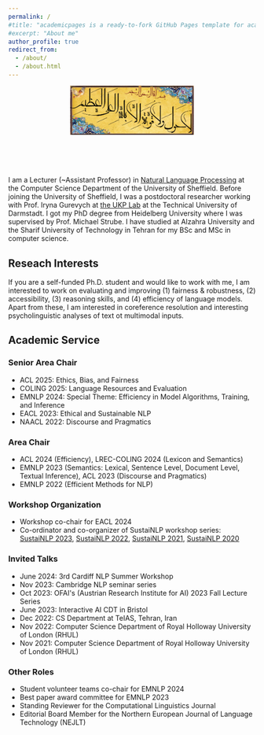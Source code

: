 ```yaml
---
permalink: /
#title: "academicpages is a ready-to-fork GitHub Pages template for academic personal websites"
#excerpt: "About me"
author_profile: true
redirect_from: 
  - /about/
  - /about.html
---
```


<div style="text-align: center; margin-bottom: 80px;">
  <img src="BesmAllah.png" alt="BesmAllah" style="max-width: 50%; height: auto;">
</div>



I am a Lecturer (~Assistant Professor) in [Natural Language Processing](https://www.sheffield.ac.uk/dcs/research/groups/natural-language-processing) at the Computer Science Department of the University of Sheffield.
Before joining the University of Sheffield, I was a postdoctoral researcher working with Prof. Iryna Gurevych at [the UKP Lab](https://www.informatik.tu-darmstadt.de/ukp/ukp_home/index.en.jsp) at the Technical University of Darmstadt. I got my PhD degree from Heidelberg University where I was supervised by Prof. Michael Strube. I have studied at Alzahra University and the Sharif University of Technology in Tehran for my BSc and MSc in computer science. 



Reseach Interests
------
If you are a self-funded Ph.D. student and would like to work with me, I am interested to work on evaluating and improving (1) fairness & robustness, (2) accessibility, (3) reasoning skills, and (4) efficiency of language models. 
Apart from these, I am interested in coreference resolution and interesting psycholinguistic analyses of text ot multimodal inputs. 


<h2>Academic Service</h2>

<h3>Senior Area Chair</h3>
<ul>
  <li>ACL 2025: Ethics, Bias, and Fairness</li>
  <li>COLING 2025: Language Resources and Evaluation</li>
  <li>EMNLP 2024: Special Theme: Efficiency in Model Algorithms, Training, and Inference</li>
  <li>EACL 2023: Ethical and Sustainable NLP</li>
  <li>NAACL 2022: Discourse and Pragmatics</li>
</ul>

<h3>Area Chair</h3>
<ul>
  <li>ACL 2024 (Efficiency), LREC-COLING 2024 (Lexicon and Semantics)</li>
  <li>EMNLP 2023 (Semantics: Lexical, Sentence Level, Document Level, Textual Inference), ACL 2023 (Discourse and Pragmatics)  </li>
  <li>EMNLP 2022 (Efficient Methods for NLP) </li>
</ul>

<h3>Workshop Organization</h3>
<ul>
  <li>Workshop co-chair for EACL 2024</li>
<li>Co-ordinator and co-organizer of SustaiNLP workshop series: 
  <a href="https://sites.google.com/view/sustainlp2023">SustaiNLP 2023</a>, 
  <a href="https://sites.google.com/view/sustainlp2022">SustaiNLP 2022</a>, 
  <a href="https://sites.google.com/view/sustainlp2021">SustaiNLP 2021</a>, 
  <a href="https://sites.google.com/view/sustainlp2020">SustaiNLP 2020</a>
</li>
</ul>


<h3>Invited Talks</h3>
<ul>
  <li>June 2024: 3rd Cardiff NLP Summer Workshop</li> 
  <li>Nov 2023: Cambridge NLP seminar series</li>
  <li>Oct 2023: OFAI's (Austrian Research Institute for AI) 2023 Fall Lecture Series</li>
  <li>June 2023: Interactive AI CDT in Bristol</li>
  <li>Dec 2022: CS Department at TeIAS, Tehran, Iran </li>
  <li>Nov 2022: Computer Science Department of Royal Holloway University of London (RHUL)</li>
  <li>Nov 2021: Computer Science Department of Royal Holloway University of London (RHUL)</li>
  
</ul>

<h3>Other Roles</h3>
<ul>
  <li>Student volunteer teams co-chair for EMNLP 2024</li>
  <li> Best paper award committee for EMNLP 2023</li>
  <li>Standing Reviewer for the Computational Linguistics Journal</li>
  <li>Editorial Board Member for the Northern European Journal of Language Technology (NEJLT)</li>
</ul>
